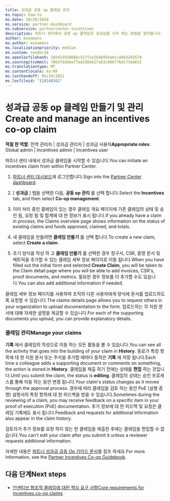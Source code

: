 ```yaml
---
title: 성과급 공동 op 클레임 관리
ms.topic: how-to
ms.date: 10/29/2020
ms.service: partner-dashboard
ms.subservice: partnercenter-incentives
description: 파트너 센터에서 공동 op 클레임의 성과급을 시작 하는 방법을 알아봅니다. 기록에서 클레임의 작성으로 이동 하는 모든 활동을 볼 수 있습니다.
author: mseamons
ms.author: mseamons
ms.localizationpriority: medium
ms.custom: seodec18
ms.openlocfilehash: 185d1593808bc417fa15646955a0cce683242570
ms.sourcegitcommit: 7063fdddee77ad2d8e627ab3c806f76d173ab652
ms.translationtype: MT
ms.contentlocale: ko-KR
ms.lasthandoff: 05/19/2021
ms.locfileid: "110148162"
---
```

# <a name="create-and-manage-an-incentives-co-op-claim"></a><span data-ttu-id="c01be-104">성과급 공동 op 클레임 만들기 및 관리</span><span class="sxs-lookup"><span data-stu-id="c01be-104">Create and manage an incentives co-op claim</span></span>

<span data-ttu-id="c01be-105">**적절 한 역할**: 전역 관리자 | 성과급 관리자 | 성과급 사용자</span><span class="sxs-lookup"><span data-stu-id="c01be-105">**Appropriate roles**: Global admin | Incentives admin | Incentives user</span></span>

<span data-ttu-id="c01be-106">파트너 센터 내에서 성과급 클레임을 시작할 수 있습니다.</span><span class="sxs-lookup"><span data-stu-id="c01be-106">You can initiate an incentives claim from within Partner Center.</span></span>

1. <span data-ttu-id="c01be-107">[파트너 센터 대시보드](https://partner.microsoft.com/dashboard/)에 로그인합니다.</span><span class="sxs-lookup"><span data-stu-id="c01be-107">Sign into the [Partner Center dashboard](https://partner.microsoft.com/dashboard/).</span></span>

2. <span data-ttu-id="c01be-108">[ **성과급** ] 탭을 선택한 다음, **공동 op 관리** 를 선택 합니다.</span><span class="sxs-lookup"><span data-stu-id="c01be-108">Select the **Incentives** tab, and then select **Co-op management**.</span></span>

3. <span data-ttu-id="c01be-109">이미 처리 중인 클레임이 있는 경우 클레임 개요 페이지에 기존 클레임의 상태 및 승인 됨, 요청 됨 및 합계에 대 한 정보가 표시 됩니다.</span><span class="sxs-lookup"><span data-stu-id="c01be-109">If you already have a claim in process, the Claims overview page shows information on the status of existing claims and funds approved, claimed, and totals.</span></span>

4. <span data-ttu-id="c01be-110">새 클레임을 만들려면 **클레임 만들기** 를 선택 합니다.</span><span class="sxs-lookup"><span data-stu-id="c01be-110">To create a new claim, select **Create a claim**.</span></span>

5. <span data-ttu-id="c01be-111">초기 양식을 작성 하 고 **클레임 만들기** 를 선택한 경우 청구서, CSR, 증명 문서 및 메트릭을 추가할 수 있는 클레임 세부 정보 페이지로 이동 됩니다.</span><span class="sxs-lookup"><span data-stu-id="c01be-111">When you have filled out the initial form and selected **Create Claim**, you will be taken to the Claim detail page where you will be able to add invoices, CSR's, proof documents, and metrics.</span></span> <span data-ttu-id="c01be-112">필요한 경우 정보를 더 추가할 수도 있습니다.</span><span class="sxs-lookup"><span data-stu-id="c01be-112">You can also add additional information if needed.</span></span>

<span data-ttu-id="c01be-113">클레임 세부 정보 페이지를 사용하여 조직의 다른 사용자에게 양식에 문서를 업로드하도록 요청할 수 있습니다.</span><span class="sxs-lookup"><span data-stu-id="c01be-113">The claims details page allows you to request others in your organization to upload documentation to the form.</span></span> <span data-ttu-id="c01be-114">업로드하는 각 지원 문서에 대해 자세한 설명을 제공할 수 있습니다.</span><span class="sxs-lookup"><span data-stu-id="c01be-114">For each of the supporting documents you upload, you can provide explanatory details.</span></span> 

### <a name="manage-your-claims"></a><span data-ttu-id="c01be-115">클레임 관리</span><span class="sxs-lookup"><span data-stu-id="c01be-115">Manage your claims</span></span>

<span data-ttu-id="c01be-116">**기록** 에서 클레임의 작성으로 이동 하는 모든 활동을 볼 수 있습니다.</span><span class="sxs-lookup"><span data-stu-id="c01be-116">You can see all the activity that goes into the building of your claim in **History**.</span></span> <span data-ttu-id="c01be-117">동료가 특정 항목에 대 한 지원 문서 또는 주석을 추가할 때마다 동작은 **기록** 에 저장 됩니다.</span><span class="sxs-lookup"><span data-stu-id="c01be-117">Each time a colleague adds a supporting document or comments on something, the action is stored in **History**.</span></span> <span data-ttu-id="c01be-118">클레임을 제출 하기 전에는 상태를 **편집** 하는 것입니다.</span><span class="sxs-lookup"><span data-stu-id="c01be-118">Until you submit the claim, the status is **editing**.</span></span> <span data-ttu-id="c01be-119">클레임의 상태는 승인 프로세스를 통해 이동 하는 동안 변경 됩니다.</span><span class="sxs-lookup"><span data-stu-id="c01be-119">Your claim's status changes as it moves through the approval process.</span></span> <span data-ttu-id="c01be-120">경우에 따라 클레임을 검토 하는 동안 PoE (실행 증명) 설명서의 특정 항목에 대 한 피드백을 받을 수 있습니다.</span><span class="sxs-lookup"><span data-stu-id="c01be-120">Sometimes during the reviewing of a claim, you may receive feedback on a specific item in your proof of execution (PoE) documentation.</span></span> <span data-ttu-id="c01be-121">추가 정보에 대 한 피드백 및 요청은 클레임 기록에도 표시 됩니다.</span><span class="sxs-lookup"><span data-stu-id="c01be-121">Feedback and requests for additional information also appear in the claim history.</span></span>

<span data-ttu-id="c01be-122">검토자가 추가 정보를 요청 하지 않는 한 클레임을 제출한 후에는 클레임을 편집할 수 없습니다.</span><span class="sxs-lookup"><span data-stu-id="c01be-122">You can't edit your claim after you submit it unless a reviewer requests additional information.</span></span>

<span data-ttu-id="c01be-123">자세한 내용은 [파트너 성과급 공동 Op 가이드 문서](https://assetsprod.microsoft.com/co-op-guidebook.pdf)를 참조 하세요.</span><span class="sxs-lookup"><span data-stu-id="c01be-123">For more information, see the [Partner Incentives Co-op Guidebook](https://assetsprod.microsoft.com/co-op-guidebook.pdf).</span></span>

## <a name="next-steps"></a><span data-ttu-id="c01be-124">다음 단계</span><span class="sxs-lookup"><span data-stu-id="c01be-124">Next steps</span></span>

- [<span data-ttu-id="c01be-125">인센티브 협조적 클레임에 대한 핵심 요구 사항</span><span class="sxs-lookup"><span data-stu-id="c01be-125">Core requirements for incentives co-op claims</span></span>](core-requirements.md)